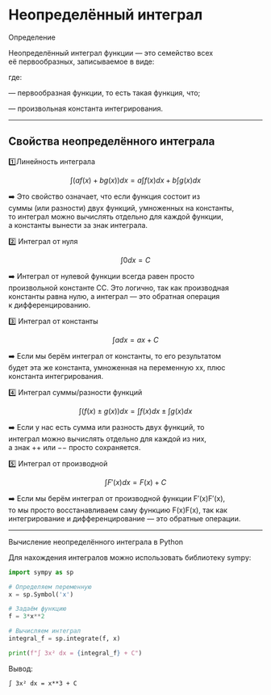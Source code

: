 # Неопределённый интеграл

Определение

Неопределённый интеграл функции — это семейство всех  
её первообразных, записываемое в виде:

где:

— первообразная функции, то есть такая функция, что;

— произвольная константа интегрирования.  

---
## Свойства неопределённого интеграла

1️⃣Линейность интеграла  

```math
∫(af(x)+bg(x))dx=a∫f(x)dx+b∫g(x)dx
```

➡️ Это свойство означает, что если функция состоит из  
суммы (или разности) двух функций, умноженных на константы,  
то интеграл можно вычислять отдельно для каждой функции,  
а константы вынести за знак интеграла.  

2️⃣ Интеграл от нуля  
```math
∫0dx=C
```
➡️ Интеграл от нулевой функции всегда равен просто  
произвольной константе CC. Это логично, так как производная  
константы равна нулю, а интеграл — это обратная операция  
к дифференцированию.  

3️⃣ Интеграл от константы  
```math
   ∫adx=ax+C
```
➡️ Если мы берём интеграл от константы, то его результатом  
будет эта же константа, умноженная на переменную xx, плюс  
константа интегрирования.  

4️⃣ Интеграл суммы/разности функций
```math
   ∫(f(x)±g(x))dx=∫f(x)dx±∫g(x)dx
```
➡️ Если у нас есть сумма или разность двух функций, то  
интеграл можно вычислять отдельно для каждой из них,  
а знак ++ или −− просто сохраняется.  

5️⃣ Интеграл от производной
```math
   ∫F′(x)dx=F(x)+C
```
➡️ Если мы берём интеграл от производной функции F′(x)F′(x),  
то мы просто восстанавливаем саму функцию F(x)F(x), так как  
интегрирование и дифференцирование — это обратные операции.  

---

Вычисление неопределённого интеграла в Python

Для нахождения интегралов можно использовать библиотеку sympy:
``` python
import sympy as sp

# Определяем переменную
x = sp.Symbol('x')

# Задаём функцию
f = 3*x**2

# Вычисляем интеграл
integral_f = sp.integrate(f, x)

print(f"∫ 3x² dx = {integral_f} + C")
```
Вывод:
```
∫ 3x² dx = x**3 + C
```